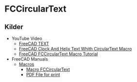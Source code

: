 # FCCircularText

## Kilder

* YouTube Video 
  * [FreeCAD TEXT](https://www.youtube.com/watch?v=f9NJryHvcpU "Nattiwut-Tee")
  * [FreeCAD Clock And Helix Text Whith CircularText Macro](https://www.youtube.com/watch?v=BYajLgHEcvA "MindScraper")
  * [FreeCAD FCCircularText Macro Tutorial](https://www.youtube.com/watch?v=IlX80_1_95M "Peter Phelps")
* FreeCAD Manuals
  * [Macros](https://wiki.freecad.org/Macros)
    * [Macro FCCircularText](https://wiki.freecad.org/Macro_FCCircularText)
    * [PDF File for print](./Image/Macro%20FCCircularText%20-%20FreeCAD%20Documentation.pdf)